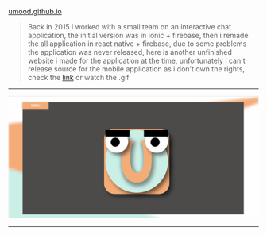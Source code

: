 [umood.github.io](https://sangloo.github.io/umood.github.io/)

> Back in 2015 i worked with a small team on an interactive chat application, the initial version was in ionic + firebase, then i remade the all application in react native + firebase, due to some problems the application was never released, here is another unfinished website i made for the application at the time, unfortunately i can't release source for the mobile application as i don't own the rights, check the [link](https://sangloo.github.io/umood.github.io/)  or watch the .gif




----------



![umood website](https://github.com/sangloo/umood.github.io/blob/master/umood.gif?raw=true)



----------

